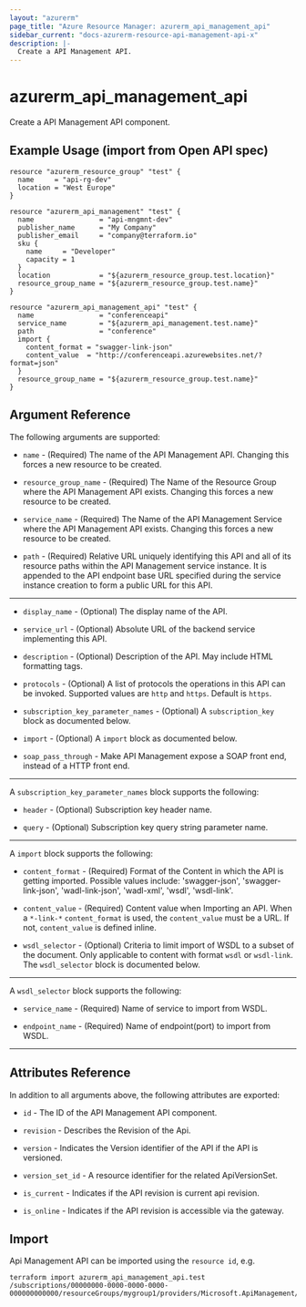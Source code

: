 ```yaml
---
layout: "azurerm"
page_title: "Azure Resource Manager: azurerm_api_management_api"
sidebar_current: "docs-azurerm-resource-api-management-api-x"
description: |-
  Create a API Management API.
---
```


# azurerm_api_management_api

Create a API Management API component.

## Example Usage (import from Open API spec)

```hcl
resource "azurerm_resource_group" "test" {
  name     = "api-rg-dev"
  location = "West Europe"
}

resource "azurerm_api_management" "test" {
  name                = "api-mngmnt-dev"
  publisher_name      = "My Company"
  publisher_email     = "company@terraform.io"
  sku {
    name     = "Developer"
    capacity = 1
  }
  location            = "${azurerm_resource_group.test.location}"
  resource_group_name = "${azurerm_resource_group.test.name}"
}

resource "azurerm_api_management_api" "test" {
  name                = "conferenceapi"
  service_name        = "${azurerm_api_management.test.name}"
  path                = "conference"
  import {
    content_format = "swagger-link-json"
    content_value  = "http://conferenceapi.azurewebsites.net/?format=json"
  }
  resource_group_name = "${azurerm_resource_group.test.name}"
}
```

## Argument Reference

The following arguments are supported:

* `name` - (Required) The name of the API Management API. Changing this forces a new resource to be created.

* `resource_group_name` - (Required) The Name of the Resource Group where the API Management API exists. Changing this forces a new resource to be created.

* `service_name` - (Required) The Name of the API Management Service where the API Management API exists. Changing this forces a new resource to be created.

* `path` - (Required) Relative URL uniquely identifying this API and all of its resource paths within the API Management service instance. It is appended to the API endpoint base URL specified during the service instance creation to form a public URL for this API.

---

* `display_name` - (Optional) The display name of the API.

* `service_url` - (Optional) Absolute URL of the backend service implementing this API.

* `description` - (Optional) Description of the API. May include HTML formatting tags.

* `protocols` - (Optional) A list of protocols the operations in this API can be invoked. Supported values are `http` and `https`. Default is `https`.

* `subscription_key_parameter_names` - (Optional) A `subscription_key` block as documented below.

* `import` - (Optional) A `import` block as documented below.

* `soap_pass_through` - Make API Management expose a SOAP front end, instead of a HTTP front end.

---

A `subscription_key_parameter_names` block supports the following:

* `header` - (Optional) Subscription key header name.

* `query` - (Optional) Subscription key query string parameter name.

---

A `import` block supports the following:

* `content_format` - (Required) Format of the Content in which the API is getting imported. Possible values include: 'swagger-json', 'swagger-link-json', 'wadl-link-json', 'wadl-xml', 'wsdl', 'wsdl-link'.

* `content_value` - (Required) Content value when Importing an API. When a `*-link-*` `content_format` is used, the `content_value` must be a URL. If not, `content_value` is defined inline.

* `wsdl_selector` - (Optional) Criteria to limit import of WSDL to a subset of the document. Only applicable to content with format `wsdl` or `wsdl-link`. The `wsdl_selector` block is documented below.

---

A `wsdl_selector` block supports the following:

* `service_name` - (Required) Name of service to import from WSDL.

* `endpoint_name` - (Required) Name of endpoint(port) to import from WSDL.

---

## Attributes Reference

In addition to all arguments above, the following attributes are exported:

* `id` - The ID of the API Management API component.

* `revision` - Describes the Revision of the Api.

* `version` - Indicates the Version identifier of the API if the API is versioned.

* `version_set_id` - A resource identifier for the related ApiVersionSet.

* `is_current` - Indicates if the API revision is current api revision.

* `is_online` - Indicates if the API revision is accessible via the gateway.

## Import

Api Management API can be imported using the `resource id`, e.g.

```shell
terraform import azurerm_api_management_api.test /subscriptions/00000000-0000-0000-0000-000000000000/resourceGroups/mygroup1/providers/Microsoft.ApiManagement/service/instance1/apis/api1
```

